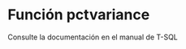 ﻿---
FunctionName: "pctvariance"
FunctionType: "Crono"
Autogenerated: true
---

# Función  pctvariance

Consulte la documentación en el manual de T-SQL
